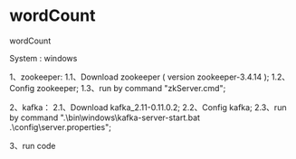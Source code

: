 # wordCount
wordCount

System : windows 


1、zookeeper:
  1.1、Download zookeeper ( version zookeeper-3.4.14 );
  1.2、Config zookeeper;
  1.3、run by command "zkServer.cmd";

2、kafka：
  2.1、Download kafka_2.11-0.11.0.2;
  2.2、Config kafka;
  2.3、run by command ".\bin\windows\kafka-server-start.bat .\config\server.properties";
  
3、run code 





